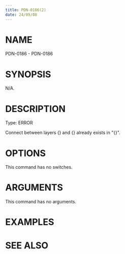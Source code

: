 ```yaml
---
title: PDN-0186(2)
date: 24/09/08
---
```


# NAME

PDN-0186 - PDN-0186

# SYNOPSIS

N/A.

# DESCRIPTION

Type: ERROR

Connect between layers {} and {} already exists in \"{}\".

# OPTIONS

This command has no switches.

# ARGUMENTS

This command has no arguments.

# EXAMPLES

# SEE ALSO
